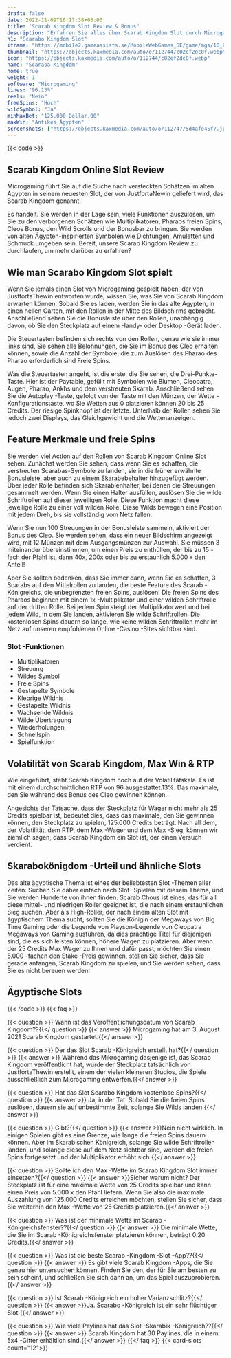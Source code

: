 ```yaml
---
draft: false
date: 2022-11-09T16:17:38+03:00
title: "Scarab Kingdom Slot Review & Bonus"
description: "Erfahren Sie alles über Scarab Kingdom Slot durch Microgaming -Funktionen, RTP, Auszahlungen, Volatilität und erhalten Sie kostenlose Spins und Boni von den Premier Online -Casinos!"
h1: "Scarabo Kingdom Slot"
iframe: "https://mobile2.gameassists.se/MobileWebGames_SE/game/mgs/10_8_0_8024?brand=Quickfirermse_demo&lobbyName=Quickfirermse_demo&languageCode=en&productId=31677&casinoId=31677&loginType=VanguardSessionToken&bankingUrl=&gameId=scarabKingdomDesktop&gameName=scarabKingdomDesktop&clientId=50300&moduleId=21604&clientTypeId=70&xmanEndPoints=https%3A%2F%2Fxplay201.gameassists.co.uk%2FXMan%2Fx.x&displayName=Scarab%20Kingdom&gameTitle=Scarab%20Kingdom&returnUrl=&lobbyUrl=&helpUrl=&isPracticePlay=true&username=demo&password=demo&isRGI=true&GameVersion=scarabKingdomDesktop_JFTW_1_0_2_5&host=Desktop&variant=&activityStatementURL=&sext1=&sext2=&allowmixedMode=&bypassFlashPrompt=&preferexternal=&loginname=&showva=&playmode=demo&custom1=&usertype=0&theme=quickfiressl&InterfaceURL=&hideva=&ab=&grsbid=&siteID=MAL&regMarket=rmse"
thumbnail: "https://objects.kaxmedia.com/auto/o/112744/c02ef2dc0f.webp"
icon: "https://objects.kaxmedia.com/auto/o/112744/c02ef2dc0f.webp"
name: "Scaraba Kingdom"
home: true
weight: 1
software: "Microgaming"
lines: "96.13%"
reels: "Nein"
freeSpins: "Hoch"
wildSymbol: "Ja"
minMaxBet: "125.000 Dollar.00"
maxWin: "Antikes Ägypten"
screenshots: ["https://objects.kaxmedia.com/auto/o/112747/5d4afe45f7.jpeg"]
---
```


{{< code >}}<h2>Scarab Kingdom Online Slot Review</h2><p>Microgaming führt Sie auf die Suche nach versteckten Schätzen im alten Ägypten in seinem neuesten Slot, der von JustfortaNewin geliefert wird, das Scarab Kingdom genannt.</p><p>Es handelt. Sie werden in der Lage sein, viele Funktionen auszulösen, um Sie zu den verborgenen Schätzen wie Multiplikatoren, Pharaos freien Spins, Cleos Bonus, den Wild Scrolls und der Bonusbar zu bringen. Sie werden von alten Ägypten-inspirierten Symbolen wie Dichtungen, Amuletten und Schmuck umgeben sein. Bereit, unsere Scarab Kingdom Review zu durchlaufen, um mehr darüber zu erfahren?</p><h2>Wie man Scarabo Kingdom Slot spielt</h2><p>Wenn Sie jemals einen Slot von Microgaming gespielt haben, der von JustfortaThewin entworfen wurde, wissen Sie, was Sie von Scarab Kingdom erwarten können. Sobald Sie es laden, werden Sie in das alte Ägypten, in einen hellen Garten, mit den Rollen in der Mitte des Bildschirms gebracht. Anschließend sehen Sie die Bonusleiste über den Rollen, unabhängig davon, ob Sie den Steckplatz auf einem Handy- oder Desktop -Gerät laden.</p><p>Die Steuertasten befinden sich rechts von den Rollen, genau wie sie immer links sind, Sie sehen alle Belohnungen, die Sie im Bonus des Cleo erhalten können, sowie die Anzahl der Symbole, die zum Auslösen des Pharao des Pharao erforderlich sind Freie Spins.</p><p>Was die Steuertasten angeht, ist die erste, die Sie sehen, die Drei-Punkte-Taste. Hier ist der Paytable, gefüllt mit Symbolen wie Blumen, Cleopatra, Augen, Pharao, Ankhs und dem verstreuten Skarab. Anschließend sehen Sie die Autoplay -Taste, gefolgt von der Taste mit den Münzen, der Wette -Konfigurationstaste, wo Sie Wetten aus 0 platzieren können.20 bis 25 Credits. Der riesige Spinknopf ist der letzte. Unterhalb der Rollen sehen Sie jedoch zwei Displays, das Gleichgewicht und die Wettenanzeigen.</p><h2>Feature Merkmale und freie Spins</h2><p>Sie werden viel Action auf den Rollen von Scarab Kingdom Online Slot sehen. Zunächst werden Sie sehen, dass wenn Sie es schaffen, die verstreuten Scarabas-Symbole zu landen, sie in die früher erwähnte Bonusleiste, aber auch zu einem Skarabebehalter hinzugefügt werden. Über jeder Rolle befinden sich Skarablenhalter, bei denen die Streuungen gesammelt werden. Wenn Sie einen Halter ausfüllen, auslösen Sie die wilde Schriftrollen auf dieser jeweiligen Rolle. Diese Funktion macht diese jeweilige Rolle zu einer voll wilden Rolle. Diese Wilds bewegen eine Position mit jedem Dreh, bis sie vollständig vom Netz fallen.</p><p>Wenn Sie nun 100 Streuungen in der Bonusleiste sammeln, aktiviert der Bonus des Cleo. Sie werden sehen, dass ein neuer Bildschirm angezeigt wird, mit 12 Münzen mit dem Ausgangsmünzen zur Auswahl. Sie müssen 3 miteinander übereinstimmen, um einen Preis zu enthüllen, der bis zu 15 -fach der Pfahl ist, dann 40x, 200x oder bis zu erstaunlich 5.000 x den Anteil!</p><p>Aber Sie sollten bedenken, dass Sie immer dann, wenn Sie es schaffen, 3 Scarabs auf den Mittelrollen zu landen, die beste Feature des Scarab -Königreichs, die unbegrenzten freien Spins, auslösen! Die freien Spins des Pharaos beginnen mit einem 1x -Multiplikator und einer wilden Schriftrolle auf der dritten Rolle. Bei jedem Spin steigt der Multiplikatorwert und bei jedem Wild, in dem Sie landen, aktivieren Sie wilde Schriftrollen. Die kostenlosen Spins dauern so lange, wie keine wilden Schriftrollen mehr im Netz auf unseren empfohlenen Online -Casino -Sites sichtbar sind.</p><h3>
Slot -Funktionen</h3><ul>
<li></span>
Multiplikatoren</li>
<li></span>
Streuung</li>
<li></span>
Wildes Symbol</li>
<li></span>
Freie Spins</li>
<li></span>
Gestapelte Symbole</li>
<li></span>
Klebrige Wildnis</li>
<li></span>
Gestapelte Wildnis</li>
<li></span>
Wachsende Wildnis</li>
<li></span>
Wilde Übertragung</li>
<li></span>
Wiederholungen</li>
<li></span>
Schnellspin</li>
<li></span>
Spielfunktion</li></ul><h2>Volatilität von Scarab Kingdom, Max Win & RTP</h2><p>Wie eingeführt, steht Scarab Kingdom hoch auf der Volatilitätskala. Es ist mit einem durchschnittlichen RTP von 96 ausgestattet.13%. Das maximale, den Sie während des Bonus des Cleo gewinnen können.</p><p>Angesichts der Tatsache, dass der Steckplatz für Wager nicht mehr als 25 Credits spielbar ist, bedeutet dies, dass das maximale, den Sie gewinnen können, den Steckplatz zu spielen, 125.000 Credits beträgt. Nach all dem, der Volatilität, dem RTP, dem Max -Wager und dem Max -Sieg, können wir ziemlich sagen, dass Scarab Kingdom ein Slot ist, der einen Versuch verdient.</p><h2>Skarabokönigdom -Urteil und ähnliche Slots</h2><p>Das alte ägyptische Thema ist eines der beliebtesten Slot -Themen aller Zeiten. Suchen Sie daher einfach nach Slot -Spielen mit diesem Thema, und Sie werden Hunderte von ihnen finden. Scarab Chous ist eines, das für all diese mittel- und niedrigen Roller geeignet ist, die nach einem erstaunlichen Sieg suchen. Aber als High-Roller, der nach einem alten Slot mit ägyptischem Thema sucht, sollten Sie die Königin der Megaways von Big Time Gaming oder die Legende von Playson-Legende von Cleopatra Megaways von Gaming ausführen, da dies prächtige Titel für diejenigen sind, die es sich leisten können, höhere Wagen zu platzieren. Aber wenn der 25 Credits Max Wager zu Ihnen und dafür passt, möchten Sie einen 5.000 -fachen den Stake -Preis gewinnen, stellen Sie sicher, dass Sie gerade anfangen, Scarab Kingdom zu spielen, und Sie werden sehen, dass Sie es nicht bereuen werden!</p><h2>Ägyptische Slots</h2>
{{< /code >}}
{{< faq >}}

{{< question >}} Wann ist das Veröffentlichungsdatum von Scarab Kingdom??{{</ question >}}
{{< answer >}} Microgaming hat am 3. August 2021 Scarab Kingdom gestartet.{{</ answer >}}

{{< question >}} Der das Slot Scarab -Königreich erstellt hat?{{</ question >}}
{{< answer >}} Während das Mikrogaming dasjenige ist, das Scarab Kingdom veröffentlicht hat, wurde der Steckplatz tatsächlich von JustfortaThewin erstellt, einem der vielen kleineren Studios, die Spiele ausschließlich zum Microgaming entwerfen.{{</ answer >}}

{{< question >}} Hat das Slot Scarabo Kingdom kostenlose Spins?{{</ question >}}
{{< answer >}} Ja, in der Tat. Sobald Sie die freien Spins auslösen, dauern sie auf unbestimmte Zeit, solange Sie Wilds landen.{{</ answer >}}

{{< question >}} Gibt?{{</ question >}}
{{< answer >}}Nein nicht wirklich. In einigen Spielen gibt es eine Grenze, wie lange die freien Spins dauern können. Aber im Skarabischen Königreich, solange Sie wilde Schriftrollen landen, und solange diese auf dem Netz sichtbar sind, werden die freien Spins fortgesetzt und der Multiplikator erhöht sich.{{</ answer >}}

{{< question >}} Sollte ich den Max -Wette im Scarab Kingdom Slot immer einsetzen?{{</ question >}}
{{< answer >}}Sicher warum nicht? Der Steckplatz ist für eine maximale Wette von 25 Credits spielbar und kann einen Preis von 5.000 x den Pfahl liefern. Wenn Sie also die maximale Auszahlung von 125.000 Credits erreichen möchten, stellen Sie sicher, dass Sie weiterhin den Max -Wette von 25 Credits platzieren.{{</ answer >}}

{{< question >}} Was ist der minimale Wette im Scarab -Königreichsfenster??{{</ question >}}
{{< answer >}} Die minimale Wette, die Sie im Scarab -Königreichsfenster platzieren können, beträgt 0.20 Credits.{{</ answer >}}

{{< question >}} Was ist die beste Scarab -Kingdom -Slot -App??{{</ question >}}
{{< answer >}} Es gibt viele Scarab Kingdom -Apps, die Sie genau hier untersuchen können. Finden Sie den, der für Sie am besten zu sein scheint, und schließen Sie sich dann an, um das Spiel auszuprobieren.{{</ answer >}}

{{< question >}} Ist Scarab -Königreich ein hoher Varianzschlitz?{{</ question >}}
{{< answer >}}Ja. Scarabo -Königreich ist ein sehr flüchtiger Slot.{{</ answer >}}

{{< question >}} Wie viele Paylines hat das Slot -Skarabik -Königreich??{{</ question >}}
{{< answer >}} Scarab Kingdom hat 30 Paylines, die in einem 5x4 -Gitter erhältlich sind.{{</ answer >}}
{{</ faq >}}
{{< card-slots count="12">}}